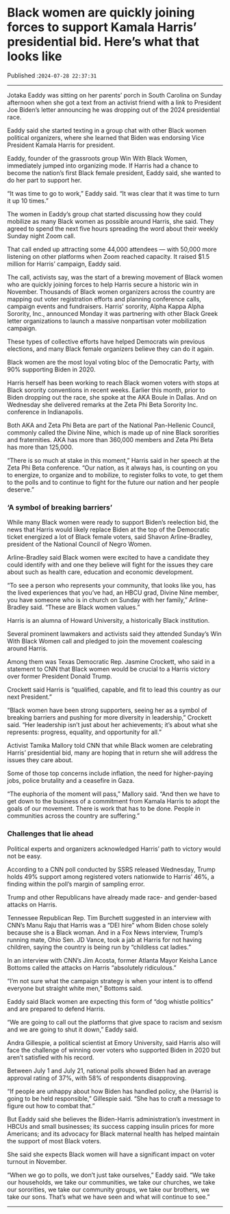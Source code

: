 # Black women are quickly joining forces to support Kamala Harris’ presidential bid. Here’s what that looks like

Published :`2024-07-28 22:37:31`

---

Jotaka Eaddy was sitting on her parents’ porch in South Carolina on Sunday afternoon when she got a text from an activist friend with a link to President Joe Biden’s letter announcing he was dropping out of the 2024 presidential race.

Eaddy said she started texting in a group chat with other Black women political organizers, where she learned that Biden was endorsing Vice President Kamala Harris for president.

Eaddy, founder of the grassroots group Win With Black Women, immediately jumped into organizing mode. If Harris had a chance to become the nation’s first Black female president, Eaddy said, she wanted to do her part to support her.

“It was time to go to work,” Eaddy said. “It was clear that it was time to turn it up 10 times.”

The women in Eaddy’s group chat started discussing how they could mobilize as many Black women as possible around Harris, she said. They agreed to spend the next five hours spreading the word about their weekly Sunday night Zoom call.

That call ended up attracting some 44,000 attendees — with 50,000 more listening on other platforms when Zoom reached capacity. It raised $1.5 million for Harris’ campaign, Eaddy said.

The call, activists say, was the start of a brewing movement of Black women who are quickly joining forces to help Harris secure a historic win in November. Thousands of Black women organizers across the country are mapping out voter registration efforts and planning conference calls, campaign events and fundraisers. Harris’ sorority, Alpha Kappa Alpha Sorority, Inc., announced Monday it was partnering with other Black Greek letter organizations to launch a massive nonpartisan voter mobilization campaign.

These types of collective efforts have helped Democrats win previous elections, and many Black female organizers believe they can do it again.

Black women are the most loyal voting bloc of the Democratic Party, with 90% supporting Biden in 2020.

Harris herself has been working to reach Black women voters with stops at Black sorority conventions in recent weeks. Earlier this month, prior to Biden dropping out the race, she spoke at the AKA Boule in Dallas. And on Wednesday she delivered remarks at the Zeta Phi Beta Sorority Inc. conference in Indianapolis.

Both AKA and Zeta Phi Beta are part of the National Pan-Hellenic Council, commonly called the Divine Nine, which is made up of nine Black sororities and fraternities. AKA has more than 360,000 members and Zeta Phi Beta has more than 125,000.

“There is so much at stake in this moment,” Harris said in her speech at the Zeta Phi Beta conference. “Our nation, as it always has, is counting on you to energize, to organize and to mobilize, to register folks to vote, to get them to the polls and to continue to fight for the future our nation and her people deserve.”

### ‘A symbol of breaking barriers’

While many Black women were ready to support Biden’s reelection bid, the news that Harris would likely replace Biden at the top of the Democratic ticket energized a lot of Black female voters, said Shavon Arline-Bradley, president of the National Council of Negro Women.

Arline-Bradley said Black women were excited to have a candidate they could identify with and one they believe will fight for the issues they care about such as health care, education and economic development.

“To see a person who represents your community, that looks like you, has the lived experiences that you’ve had, an HBCU grad, Divine Nine member, you have someone who is in church on Sunday with her family,” Arline-Bradley said. “These are Black women values.”

Harris is an alumna of Howard University, a historically Black institution.

Several prominent lawmakers and activists said they attended Sunday’s Win With Black Women call and pledged to join the movement coalescing around Harris.

Among them was Texas Democratic Rep. Jasmine Crockett, who said in a statement to CNN that Black women would be crucial to a Harris victory over former President Donald Trump.

Crockett said Harris is “qualified, capable, and fit to lead this country as our next President.”

“Black women have been strong supporters, seeing her as a symbol of breaking barriers and pushing for more diversity in leadership,” Crockett said. “Her leadership isn’t just about her achievements; it’s about what she represents: progress, equality, and opportunity for all.”

Activist Tamika Mallory told CNN that while Black women are celebrating Harris’ presidential bid, many are hoping that in return she will address the issues they care about.

Some of those top concerns include inflation, the need for higher-paying jobs, police brutality and a ceasefire in Gaza.

“The euphoria of the moment will pass,” Mallory said. “And then we have to get down to the business of a commitment from Kamala Harris to adopt the goals of our movement. There is work that has to be done. People in communities across the country are suffering.”

### Challenges that lie ahead

Political experts and organizers acknowledged Harris’ path to victory would not be easy.

According to a CNN poll conducted by SSRS released Wednesday, Trump holds 49% support among registered voters nationwide to Harris’ 46%, a finding within the poll’s margin of sampling error.

Trump and other Republicans have already made race- and gender-based attacks on Harris.

Tennessee Republican Rep. Tim Burchett suggested in an interview with CNN’s Manu Raju that Harris was a “DEI hire” whom Biden chose solely because she is a Black woman. And in a Fox News interview, Trump’s running mate, Ohio Sen. JD Vance, took a jab at Harris for not having children, saying the country is being run by “childless cat ladies.”

In an interview with CNN’s Jim Acosta, former Atlanta Mayor Keisha Lance Bottoms called the attacks on Harris “absolutely ridiculous.”

“I’m not sure what the campaign strategy is when your intent is to offend everyone but straight white men,” Bottoms said.

Eaddy said Black women are expecting this form of “dog whistle politics” and are prepared to defend Harris.

“We are going to call out the platforms that give space to racism and sexism and we are going to shut it down,” Eaddy said.

Andra Gillespie, a political scientist at Emory University, said Harris also will face the challenge of winning over voters who supported Biden in 2020 but aren’t satisfied with his record.

Between July 1 and July 21, national polls showed Biden had an average approval rating of 37%, with 58% of respondents disapproving.

“If people are unhappy about how Biden has handled policy, she (Harris) is going to be held responsible,” Gillespie said. “She has to craft a message to figure out how to combat that.”

But Eaddy said she believes the Biden-Harris administration’s investment in HBCUs and small businesses; its success capping insulin prices for more Americans; and its advocacy for Black maternal health has helped maintain the support of most Black voters.

She said she expects Black women will have a significant impact on voter turnout in November.

“When we go to polls, we don’t just take ourselves,” Eaddy said. “We take our households, we take our communities, we take our churches, we take our sororities, we take our community groups, we take our brothers, we take our sons. That’s what we have seen and what will continue to see.”

---

